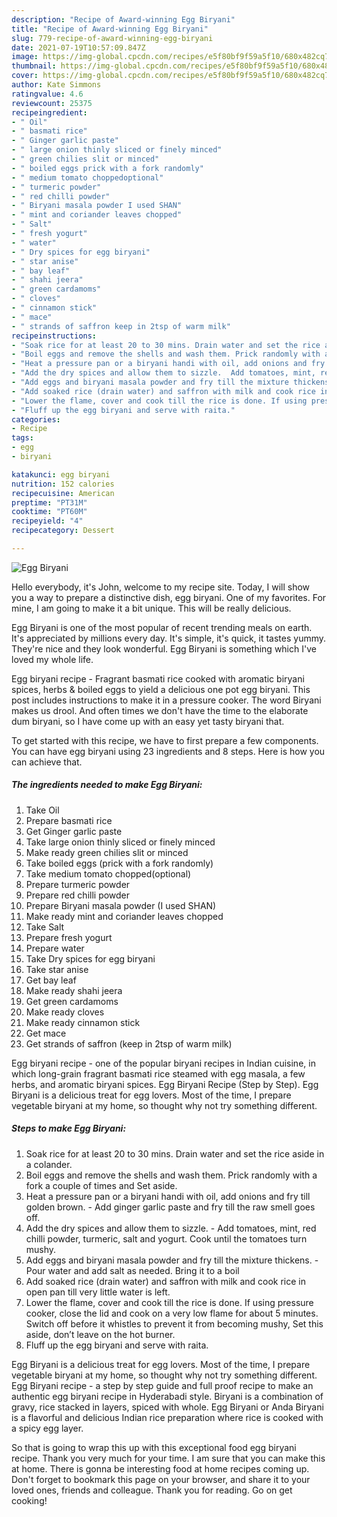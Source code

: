```yaml
---
description: "Recipe of Award-winning Egg Biryani"
title: "Recipe of Award-winning Egg Biryani"
slug: 779-recipe-of-award-winning-egg-biryani
date: 2021-07-19T10:57:09.847Z
image: https://img-global.cpcdn.com/recipes/e5f80bf9f59a5f10/680x482cq70/egg-biryani-recipe-main-photo.jpg
thumbnail: https://img-global.cpcdn.com/recipes/e5f80bf9f59a5f10/680x482cq70/egg-biryani-recipe-main-photo.jpg
cover: https://img-global.cpcdn.com/recipes/e5f80bf9f59a5f10/680x482cq70/egg-biryani-recipe-main-photo.jpg
author: Kate Simmons
ratingvalue: 4.6
reviewcount: 25375
recipeingredient:
- " Oil"
- " basmati rice"
- " Ginger garlic paste"
- " large onion thinly sliced or finely minced"
- " green chilies slit or minced"
- " boiled eggs prick with a fork randomly"
- " medium tomato choppedoptional"
- " turmeric powder"
- " red chilli powder"
- " Biryani masala powder I used SHAN"
- " mint and coriander leaves chopped"
- " Salt"
- " fresh yogurt"
- " water"
- " Dry spices for egg biryani"
- " star anise"
- " bay leaf"
- " shahi jeera"
- " green cardamoms"
- " cloves"
- " cinnamon stick"
- " mace"
- " strands of saffron keep in 2tsp of warm milk"
recipeinstructions:
- "Soak rice for at least 20 to 30 mins. Drain water and set the rice aside in a colander."
- "Boil eggs and remove the shells and wash them. Prick randomly with a fork a couple of times and Set aside."
- "Heat a pressure pan or a biryani handi with oil, add onions and fry till golden brown. Add ginger garlic paste and fry till the raw smell goes off."
- "Add the dry spices and allow them to sizzle.  Add tomatoes, mint, red chilli powder, turmeric, salt and yogurt. Cook until the tomatoes turn mushy."
- "Add eggs and biryani masala powder and fry till the mixture thickens. Pour water and add salt as needed. Bring it to a boil"
- "Add soaked rice (drain water) and saffron with milk and cook rice in open pan till very little water is left."
- "Lower the flame, cover and cook till the rice is done. If using pressure cooker, close the lid and cook on a very low flame for about 5 minutes. Switch off before it whistles to prevent it from becoming mushy, Set this aside, don’t leave on the hot burner."
- "Fluff up the egg biryani and serve with raita."
categories:
- Recipe
tags:
- egg
- biryani

katakunci: egg biryani 
nutrition: 152 calories
recipecuisine: American
preptime: "PT31M"
cooktime: "PT60M"
recipeyield: "4"
recipecategory: Dessert

---
```



![Egg Biryani](https://img-global.cpcdn.com/recipes/e5f80bf9f59a5f10/680x482cq70/egg-biryani-recipe-main-photo.jpg)

Hello everybody, it's John, welcome to my recipe site. Today, I will show you a way to prepare a distinctive dish, egg biryani. One of my favorites. For mine, I am going to make it a bit unique. This will be really delicious.

Egg Biryani is one of the most popular of recent trending meals on earth. It's appreciated by millions every day. It's simple, it's quick, it tastes yummy. They're nice and they look wonderful. Egg Biryani is something which I've loved my whole life.

Egg biryani recipe - Fragrant basmati rice cooked with aromatic biryani spices, herbs &amp; boiled eggs to yield a delicious one pot egg biryani. This post includes instructions to make it in a pressure cooker. The word Biryani makes us drool. And often times we don&#39;t have the time to the elaborate dum biryani, so I have come up with an easy yet tasty biryani that.


To get started with this recipe, we have to first prepare a few components. You can have egg biryani using 23 ingredients and 8 steps. Here is how you can achieve that.

<!--inarticleads1-->

##### The ingredients needed to make Egg Biryani:

1. Take  Oil
1. Prepare  basmati rice
1. Get  Ginger garlic paste
1. Take  large onion thinly sliced or finely minced
1. Make ready  green chilies slit or minced
1. Take  boiled eggs (prick with a fork randomly)
1. Take  medium tomato chopped(optional)
1. Prepare  turmeric powder
1. Prepare  red chilli powder
1. Prepare  Biryani masala powder (I used SHAN)
1. Make ready  mint and coriander leaves chopped
1. Take  Salt
1. Prepare  fresh yogurt
1. Prepare  water
1. Take  Dry spices for egg biryani
1. Take  star anise
1. Get  bay leaf
1. Make ready  shahi jeera
1. Get  green cardamoms
1. Make ready  cloves
1. Make ready  cinnamon stick
1. Get  mace
1. Get  strands of saffron (keep in 2tsp of warm milk)


Egg biryani recipe - one of the popular biryani recipes in Indian cuisine, in which long-grain fragrant basmati rice steamed with egg masala, a few herbs, and aromatic biryani spices. Egg Biryani Recipe (Step by Step). Egg Biryani is a delicious treat for egg lovers. Most of the time, I prepare vegetable biryani at my home, so thought why not try something different. 

<!--inarticleads2-->

##### Steps to make Egg Biryani:

1. Soak rice for at least 20 to 30 mins. Drain water and set the rice aside in a colander.
1. Boil eggs and remove the shells and wash them. Prick randomly with a fork a couple of times and Set aside.
1. Heat a pressure pan or a biryani handi with oil, add onions and fry till golden brown. - Add ginger garlic paste and fry till the raw smell goes off.
1. Add the dry spices and allow them to sizzle.  - Add tomatoes, mint, red chilli powder, turmeric, salt and yogurt. Cook until the tomatoes turn mushy.
1. Add eggs and biryani masala powder and fry till the mixture thickens. - Pour water and add salt as needed. Bring it to a boil
1. Add soaked rice (drain water) and saffron with milk and cook rice in open pan till very little water is left.
1. Lower the flame, cover and cook till the rice is done. If using pressure cooker, close the lid and cook on a very low flame for about 5 minutes. Switch off before it whistles to prevent it from becoming mushy, Set this aside, don’t leave on the hot burner.
1. Fluff up the egg biryani and serve with raita.


Egg Biryani is a delicious treat for egg lovers. Most of the time, I prepare vegetable biryani at my home, so thought why not try something different. Egg Biryani recipe - a step by step guide and full proof recipe to make an authentic egg biryani recipe in Hyderabadi style. Biryani is a combination of gravy, rice stacked in layers, spiced with whole. Egg Biryani or Anda Biryani is a flavorful and delicious Indian rice preparation where rice is cooked with a spicy egg layer. 

So that is going to wrap this up with this exceptional food egg biryani recipe. Thank you very much for your time. I am sure that you can make this at home. There is gonna be interesting food at home recipes coming up. Don't forget to bookmark this page on your browser, and share it to your loved ones, friends and colleague. Thank you for reading. Go on get cooking!
